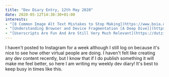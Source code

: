```yaml
---
title: "Dev Diary Entry, 12th May 2020"
date: 2020-05-12T14:30:30+01:00
interests:
- "[8 Common Image Alt Text Mistakes to Stop Making](https://www.boia.org/blog/8-common-image-alt-text-mistakes-to-stop-making) - Writing useful alt text for images is difficult but this post gave some good pointers."
- "[Understanding Browser and Device Fragmentation [A Deep Dive]](https://hackernoon.com/understanding-browser-and-device-fragmentation-a-deep-dive-m5oe3asg) - A good introduction to the broadness of browser combinations but the post ending up being overwhelming and didn't offer any useful takeaway."
- "[Userscripts Are Fun And Are Still Very Much Relevant](https://dutzi.party/userscripts-are-fun/) - I forgot about userscripts, which are a nice mid-point between bookmarks and browser extensions."
---
```


I haven't posted to Instagram for a week although I still log on because it's nice to see how other virtual people are doing. I haven't felt like creating any dev content recently, but I know that if I do publish something it will make me feel better, so here I am writing my weekly dev diary! It's best to keep busy in times like this.